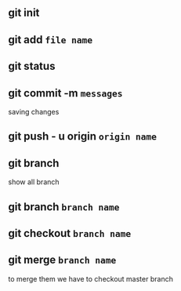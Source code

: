 ## git init

## git add `file name`

## git status

## git commit -m `messages`

saving changes

## git push - u origin `origin name`


## git branch

show all branch

## git branch `branch name`

## git checkout `branch name`

## git merge `branch name`

to merge them we have to checkout master branch